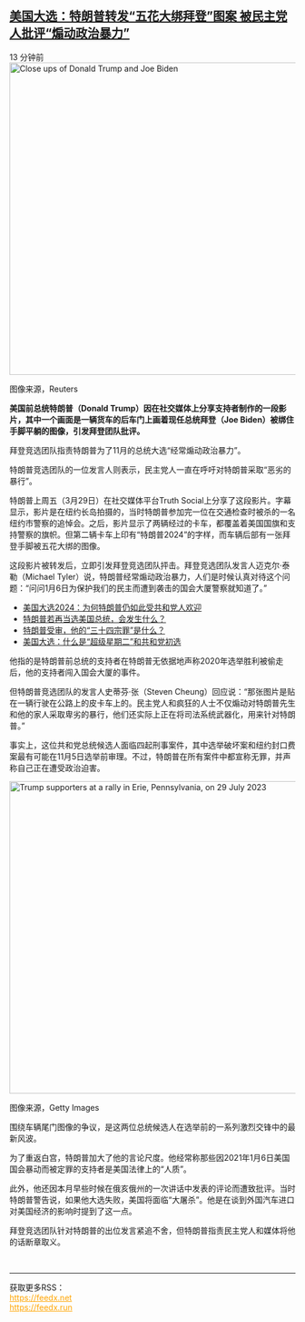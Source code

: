 <!--1711874581000-->
[美国大选：特朗普转发“五花大绑拜登”图案 被民主党人批评“煽动政治暴力”](https://www.bbc.com/zhongwen/simp/world-68702777)
------

<main role="main"><div></div><div><time dateTime="2024-03-31">13 分钟前</time></div><div><div><picture><img src="https://images.weserv.nl/?url=ichef.bbci.co.uk/ace/ws/640/cpsprodpb/12309/production/_133050547_ebb1ca688c1de8275693f26c4f78d8cb4ee45753.jpg" srcSet="https://ichef.bbci.co.uk/ace/ws/240/cpsprodpb/12309/production/_133050547_ebb1ca688c1de8275693f26c4f78d8cb4ee45753.jpg 240w, https://ichef.bbci.co.uk/ace/ws/320/cpsprodpb/12309/production/_133050547_ebb1ca688c1de8275693f26c4f78d8cb4ee45753.jpg 320w, https://ichef.bbci.co.uk/ace/ws/480/cpsprodpb/12309/production/_133050547_ebb1ca688c1de8275693f26c4f78d8cb4ee45753.jpg 480w, https://ichef.bbci.co.uk/ace/ws/624/cpsprodpb/12309/production/_133050547_ebb1ca688c1de8275693f26c4f78d8cb4ee45753.jpg 624w, https://ichef.bbci.co.uk/ace/ws/800/cpsprodpb/12309/production/_133050547_ebb1ca688c1de8275693f26c4f78d8cb4ee45753.jpg 800w" sizes="(min-width: 1008px) 645px, 100vw" alt="Close ups of Donald Trump and Joe Biden" width="976" height="549"/></picture><p role="text"><span>图像来源，</span><span>Reuters</span></p></div></div><div><p><b>美国前总统特朗普（Donald Trump）因在社交媒体上分享支持者制作的一段影片，其中一个画面是一辆货车的后车门上画着现任总统拜登（Joe Biden）被绑住手脚平躺的图像，引发拜登团队批评。</b></p></div><div><p>拜登竞选团队指责特朗普为了11月的总统大选“经常煽动政治暴力”。</p></div><div><p>特朗普竞选团队的一位发言人则表示，民主党人一直在呼吁对特朗普采取“恶劣的暴行”。</p></div><div><p>特朗普上周五（3月29日）在社交媒体平台Truth Social上分享了这段影片。字幕显示，影片是在纽约长岛拍摄的，当时特朗普参加完一位在交通检查时被杀的一名纽约市警察的追悼会。之后，影片显示了两辆经过的卡车，都覆盖着美国国旗和支持警察的旗帜。但第二辆卡车上印有“特朗普2024”的字样，而车辆后部有一张拜登手脚被五花大绑的图像。</p></div><section aria-label="广告 2" aria-hidden="true" role="region" data-e2e="advertisement"><div id="dotcom-mpu"></div></section><div><p>这段影片被转发后，立即引发拜登竞选团队抨击。拜登竞选团队发言人迈克尔·泰勒（Michael Tyler）说，特朗普经常煽动政治暴力，人们是时候认真对待这个问题：“问问1月6日为保护我们的民主而遭到袭击的国会大厦警察就知道了。”</p></div><div><ul role="list"><li role="listitem"><a href="/zhongwen/simp/world-68003668">美国大选2024：为何特朗普仍如此受共和党人欢迎</a></li><li role="listitem"><a href="/zhongwen/simp/world-67320005">特朗普若再当选美国总统，会发生什么？</a></li><li role="listitem"><a href="/zhongwen/simp/world-65184982">特朗普受审，他的“三十四宗罪”是什么？</a></li><li role="listitem"><a href="/zhongwen/simp/world-68461303">美国大选：什么是“超级星期二”和共和党初选</a></li></ul></div><div><p>他指的是特朗普前总统的支持者在特朗普无依据地声称2020年选举胜利被偷走后，他的支持者闯入国会大厦的事件。</p></div><div><p>但特朗普竞选团队的发言人史蒂芬·张（Steven Cheung）回应说：“那张图片是贴在一辆行驶在公路上的皮卡车上的。民主党人和疯狂的人士不仅煽动对特朗普先生和他的家人采取卑劣的暴行，他们还实际上正在将司法系统武器化，用来针对特朗普。”</p></div><div><p>事实上，这位共和党总统候选人面临四起刑事案件，其中选举破坏案和纽约封口费案最有可能在11月5日选举前审理。不过，特朗普在所有案件中都宣称无罪，并声称自己正在遭受政治迫害。</p></div><div><div><picture><img src="https://images.weserv.nl/?url=ichef.bbci.co.uk/ace/ws/640/cpsprodpb/5D11/production/_133052832_trump_rally.jpg" srcSet="https://ichef.bbci.co.uk/ace/ws/240/cpsprodpb/5D11/production/_133052832_trump_rally.jpg 240w, https://ichef.bbci.co.uk/ace/ws/320/cpsprodpb/5D11/production/_133052832_trump_rally.jpg 320w, https://ichef.bbci.co.uk/ace/ws/480/cpsprodpb/5D11/production/_133052832_trump_rally.jpg 480w, https://ichef.bbci.co.uk/ace/ws/624/cpsprodpb/5D11/production/_133052832_trump_rally.jpg 624w, https://ichef.bbci.co.uk/ace/ws/800/cpsprodpb/5D11/production/_133052832_trump_rally.jpg 800w" sizes="(min-width: 1008px) 645px, 100vw" alt="Trump supporters at a rally in Erie, Pennsylvania, on 29 July 2023" loading="lazy" width="976" height="549"/></picture><p role="text"><span>图像来源，</span><span>Getty Images</span></p></div></div><div><p>围绕车辆尾门图像的争议，是这两位总统候选人在选举前的一系列激烈交锋中的最新风波。</p></div><div><p>为了重返白宫，特朗普加大了他的言论尺度。他经常称那些因2021年1月6日美国国会暴动而被定罪的支持者是美国法律上的“人质”。</p></div><div><p>此外，他还因本月早些时候在俄亥俄州的一次讲话中发表的评论而遭致批评。当时特朗普警告说，如果他大选失败，美国将面临“大屠杀”。他是在谈到外国汽车进口对美国经济的影响时提到了这一点。</p></div><div><p>拜登竞选团队针对特朗普的出位发言紧追不舍，但特朗普指责民主党人和媒体将他的话断章取义。</p></div></main><br><hr><div>获取更多RSS：<br><a href="https://feedx.net" style="color:orange" target="_blank">https://feedx.net</a> <br><a href="https://feedx.run" style="color:orange" target="_blank">https://feedx.run</a><br></div>
